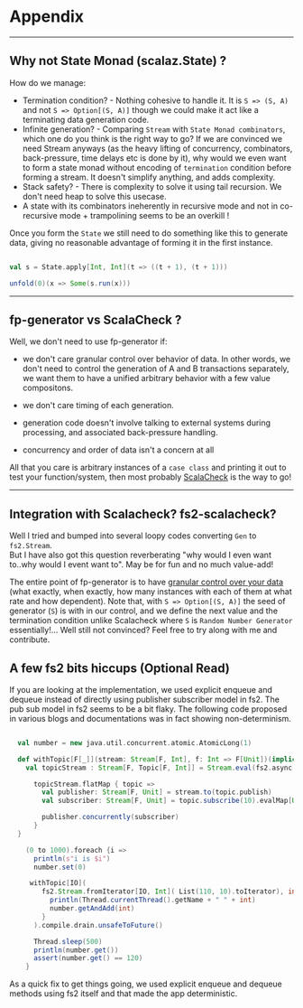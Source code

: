 
# Appendix


-------

## Why not State Monad (scalaz.State) ?<a name = "statemonad?"></a>

How do we manage:
* Termination condition? - Nothing cohesive to handle it. It is `S => (S, A)` and not `S => Option[(S, A)]` though we could make it act like a terminating data generation code.
* Infinite generation? - Comparing `Stream` with `State Monad combinators`, which one do you think is the right way to go?
If we are convinced we need Stream anyways (as the heavy lifting of concurrency, combinators, back-pressure, time delays etc is done by it), why would we even want to form a state monad without encoding of `termination` condition before forming a stream. It doesn't simplify anything, and adds complexity.
* Stack safety? - There is complexity to solve it using tail recursion. We don't need heap to solve this usecase.  
* A state with its combinators ineherently in recursive mode  and not in co-recursive mode + trampolining seems to be an overkill !

Once you form the `State` we still need to do something like this to generate data, giving no reasonable advantage of forming it in the first instance. 

```scala

val s = State.apply[Int, Int](t => ((t + 1), (t + 1)))

unfold(0)(x => Some(s.run(x)))

```

-----

## fp-generator vs ScalaCheck ?

Well, we don't need to use fp-generator if:

* we don't care granular control over behavior of data. In other words, we don't need to control the generation of A and B transactions separately, we want them to have a unified arbitrary behavior with a few value compositons.

* we don't care timing of each generation.
* generation code doesn't involve talking to external systems during processing, and associated back-pressure handling.
* concurrency and order of data isn't a concern at all

All that you care is arbitrary instances of a `case class` and printing it out to test your function/system, then most probably [ScalaCheck](https://github.com/rickynils/scalacheck) is the way to go!


----------


## Integration with **Scalacheck**?  **fs2-scalacheck**? 
Well I tried and bumped into several loopy codes converting `Gen` to `fs2.Stream`.  
But I have also got this question reverberating "why would I even want to..why would I event want to". 
May be for fun and no much value-add! 

The entire point of fp-generator is to have [granular control over your data](https://github.com/afsalthaj/fp-generator/blob/master/datagen_why.md#fp-generator-vs-scalacheck-) (what exactly, when exactly, how many instances with each of them at what rate and how dependent). Note that, with `S => Option[(S, A)]` the seed of generator (`S`) is with in our control, and we define the next value and the termination condition unlike Scalacheck where `S` is `Random Number Generator` essentially!... 
Well still not convinced? Feel free to try along with me and contribute.

## A few fs2 bits hiccups (Optional Read)
If you are looking at the implementation, we used explicit enqueue and dequeue instead of directly using publisher subscriber model in fs2.
The pub sub model in fs2 seems to be a bit flaky. The following code proposed in various blogs and documentations was in fact showing non-determinism.

```scala

  val number = new java.util.concurrent.atomic.AtomicLong(1)

  def withTopic[F[_]](stream: Stream[F, Int], f: Int => F[Unit])(implicit F: Effect[F]): Stream[F, Unit] = {
    val topicStream : Stream[F, Topic[F, Int]] = Stream.eval(fs2.async.topic[F, Int](0))

      topicStream.flatMap { topic =>
        val publisher: Stream[F, Unit] = stream.to(topic.publish)
        val subscriber: Stream[F, Unit] = topic.subscribe(10).evalMap[Unit](f)

        publisher.concurrently(subscriber)
      }
  }

    (0 to 1000).foreach {i =>
      println(s"i is $i")
      number.set(0)

     withTopic[IO](
        fs2.Stream.fromIterator[IO, Int]( List(110, 10).toIterator), int => IO {
          println(Thread.currentThread().getName + " " + int)
          number.getAndAdd(int)
        }
      ).compile.drain.unsafeToFuture()

      Thread.sleep(500)
      println(number.get())
      assert(number.get() == 120)
    }

```

As a quick fix to get things going, we used explicit enqueue and dequeue methods using fs2 itself and that made the app deterministic.

